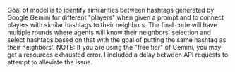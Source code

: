 Goal of model is to identify similarities between hashtags generated by Google Gemini for different "players" when given a prompt and to connect players with similar hashtags to their neighbors. 
The final code will have multiple rounds where agents will know their neighbors' selection and select hashtags based on that with the goal of putting the same hashtag as their neighbors'.
NOTE: If you are using the "free tier" of Gemini, you may get a resources exhausted error. I included a delay between API requests to attempt to alleviate the issue.
